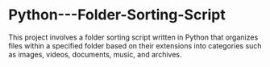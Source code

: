 # Python---Folder-Sorting-Script
This project involves a folder sorting script written in Python that organizes files within a specified folder based on their extensions into categories such as images, videos, documents, music, and archives. 
